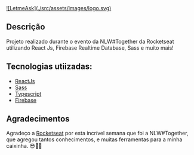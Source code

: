 <a href="https://letmeask-nlw-3bdba.web.app/">
  ![LetmeAsk](./src/assets/images/logo.svg)
</a>

## **Descrição**
Projeto realizado durante o evento da NLW#Together da Rocketseat utilizando React Js, Firebase Realtime Database, Sass e muito mais!

## **Tecnologias utiizadas:**

 - [ReactJs](https://pt-br.reactjs.org/docs/create-a-new-react-app.html)
 - [Sass](https://sass-lang.com/)
 - [Typescript](https://www.typescriptlang.org/)
 - [Firebase](https://firebase.google.com/)

## Agradecimentos

Agradeço a [Rocketseat](https://rocketseat.com.br/) por esta incrível semana que foi a NLW#Together, que agregou tantos conhecimentos, e muitas ferramentas para a minha caixinha. 😎👾🚀
